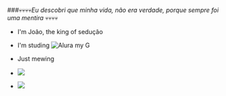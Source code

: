 ###💀💀💀💀_Eu descobri que minha vida, não era verdade, porque sempre foi uma mentira_ 💀💀💀💀

 - I'm João, the king of sedução
 - I'm studing ![Alura](https://www.alura.com.br) my G
 - Just mewing

 - ![](https://tenor.com/pt-BR/view/mewing-gif-12259411457699689194)
 - ![](https://tenor.com/pt-BR/view/mewing-jawline-rizz-rizz-face-sigma-gif-6353901556076043532)
